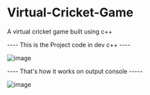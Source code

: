 # Virtual-Cricket-Game
A virtual cricket game built using c++

---- This is the Project code in dev c++  ----

![image](https://user-images.githubusercontent.com/60209547/133896704-6e1bd662-5272-4331-b6c4-f4a6b9837fc1.png)


---- That's how it works on output console -----

![image](https://user-images.githubusercontent.com/60209547/133896790-9ee381aa-bda0-4369-a8fd-95c3197ee788.png)
